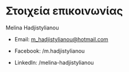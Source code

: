 # Στοιχεία επικοινωνίας

Melina Hadjistylianou

* Email: m_hadjistylianou@hotmail.com

* Facebook: /m.hadjistylianou

* LinkedIn: /melina-hadjistylianou
